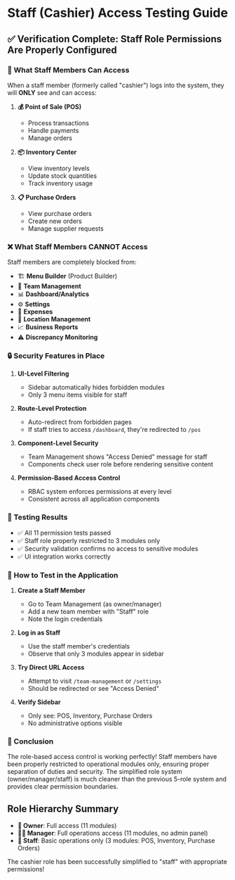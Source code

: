 # Staff (Cashier) Access Testing Guide

## ✅ Verification Complete: Staff Role Permissions Are Properly Configured

### 🎯 What Staff Members Can Access
When a staff member (formerly called "cashier") logs into the system, they will **ONLY** see and can access:

1. **💰 Point of Sale (POS)**
   - Process transactions
   - Handle payments
   - Manage orders

2. **📦 Inventory Center**
   - View inventory levels
   - Update stock quantities
   - Track inventory usage

3. **📋 Purchase Orders**
   - View purchase orders
   - Create new orders
   - Manage supplier requests

### ❌ What Staff Members CANNOT Access
Staff members are completely blocked from:

- 🏗️ **Menu Builder** (Product Builder)
- 👥 **Team Management** 
- 📊 **Dashboard/Analytics**
- ⚙️ **Settings**
- 💸 **Expenses**
- 🏢 **Location Management**
- 📈 **Business Reports**
- ⚠️ **Discrepancy Monitoring**

### 🔒 Security Features in Place

1. **UI-Level Filtering**
   - Sidebar automatically hides forbidden modules
   - Only 3 menu items visible for staff

2. **Route-Level Protection**
   - Auto-redirect from forbidden pages
   - If staff tries to access `/dashboard`, they're redirected to `/pos`

3. **Component-Level Security**
   - Team Management shows "Access Denied" message for staff
   - Components check user role before rendering sensitive content

4. **Permission-Based Access Control**
   - RBAC system enforces permissions at every level
   - Consistent across all application components

### 🧪 Testing Results
- ✅ All 11 permission tests passed
- ✅ Staff role properly restricted to 3 modules only
- ✅ Security validation confirms no access to sensitive modules
- ✅ UI integration works correctly

### 📱 How to Test in the Application

1. **Create a Staff Member**
   - Go to Team Management (as owner/manager)
   - Add a new team member with "Staff" role
   - Note the login credentials

2. **Log in as Staff**
   - Use the staff member's credentials
   - Observe that only 3 modules appear in sidebar

3. **Try Direct URL Access**
   - Attempt to visit `/team-management` or `/settings`
   - Should be redirected or see "Access Denied"

4. **Verify Sidebar**
   - Only see: POS, Inventory, Purchase Orders
   - No administrative options visible

### 🎉 Conclusion
The role-based access control is working perfectly! Staff members have been properly restricted to operational modules only, ensuring proper separation of duties and security. The simplified role system (owner/manager/staff) is much cleaner than the previous 5-role system and provides clear permission boundaries.

## Role Hierarchy Summary
- **👑 Owner**: Full access (11 modules)
- **👨‍💼 Manager**: Full operations access (11 modules, no admin panel)  
- **👤 Staff**: Basic operations only (3 modules: POS, Inventory, Purchase Orders)

The cashier role has been successfully simplified to "staff" with appropriate permissions!
